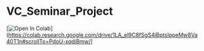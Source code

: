 # VC_Seminar_Project

[![Open In Colab](https://colab.research.google.com/assets/colab-badge.svg)](https://colab.research.google.com/drive/1LA_el9C8fSgS4iBptsIppeMw8Va40T1n#scrollTo=PdoU-xqdiBmw/]
